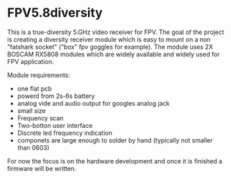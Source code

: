 # FPV5.8diversity

This is a true-diversity 5.GHz video receiver for FPV.
The goal of the project is creating a diversity receiver module which is easy to mount on a non "fatshark socket" ("box" fpv goggles for example).
The module uses 2X BOSCAM RX5808 modules which are widely available and widely used for FPV application.

Module requirements:
* one flat pcb
* powerd from 2s-6s battery
* analog vide and audio output for googles analog jack
* small size
* Frequency scan
* Two-botton user interface
* Discrete led frequency indication
* componets are large enough to solder by hand (typically not smaller than 0603)

For now the focus is on the hardware development and once it is finished a firmware will be written.
